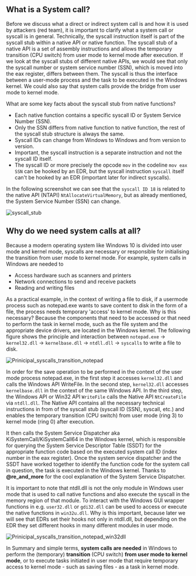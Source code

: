 ## What is a System call?
Before we discuss what a direct or indirect system call is and how it is used by attackers (red team), it is important to clarify what a system call or syscall is in general. Technically, the syscall instruction itself is part of the syscall stub within a native API or native function. The syscall stub of a native API is a set of assembly instructions and allows the temporary transition (CPU switch) from user mode to kernel mode after execution. If we look at the syscall stubs of different native APIs, we would see that only the syscall number or system service number (SSN), which is moved into the eax register, differs between them. The syscall is thus the interface between a user-mode process and the task to be executed in the Windows kernel. We could also say that system calls provide the bridge from user mode to kernel mode. 

What are some key facts about the syscall stub from native functions?

- Each native function contains a specific syscall ID or System Service Number (SSN).
- Only the SSN differs from native function to native function, the rest of the syscall stub structure is always the same.  
- Syscall IDs can change from Windows to Windows and from version to version.
- Important, the syscall instruction is a separate instruction and not the syscall ID itself.
- The syscall ID or more precisely the opcode ``mov`` in the codeline ``mov eax SSN`` can be hooked by an EDR, but the syscall instruction ``syscall`` itself can't be hooked by an EDR (important later for indirect syscalls).

In the following screenshot we can see that the ``syscall ID 18`` is related to the native API (NTAPI) ``NtAllocateVirtualMemory``, but as already mentioned, the System Service Number (SSN) can change. 

![syscall_stub](https://github.com/VirtualAlllocEx/DEFCON-31-Workshop-Syscalls/assets/50073731/982234b9-2b33-4b6f-aa34-9689067175d0)

## Why do we need system calls at all?
Because a modern operating system like Windows 10 is divided into user mode and kernel mode, syscalls are necessary or responsible for initialising the transition from user mode to kernel mode. For example, system calls in Windows are needed to
- Access hardware such as scanners and printers 
- Network connections to send and receive packets
- Reading and writing files

As a practical example, in the context of writing a file to disk, if a usermode process such as notepad.exe wants to save content to disk in the form of a file, the process needs temporary 'access' to kernel mode. Why is this necessary? Because the components that need to be accessed or that need to perform the task in kernel mode, such as the file system and the appropriate device drivers, are located in the Windows kernel. The following figure shows the principle and interaction between ``notepad.exe`` -> ``kernel32.dll`` -> ``kernelbase.dll`` -> ``ntdll.dll`` -> ``syscalls`` to write a file to disk.

![Prinicipal_syscalls_transition_notepad](https://github.com/VirtualAlllocEx/DEFCON-31-Workshop-Syscalls/assets/50073731/78da40aa-1ac5-4b59-b1ab-951ea9bbd481)

In order for the save operation to be performed in the context of the user mode process notepad.exe, in the first step it accesses ``kernel32.dll`` and calls the Windows API WriteFile. In the second step, ``kernel32.dll`` accesses ``kernelbase.dll`` in the context of the same Windows API. In the third step, the Windows API or Win32 API ``WriteFile`` calls the Native API ``NtCreateFile`` via ``ntdll.dll``. The Native API contains all the necessary technical instructions in from of the syscall stub (syscall ID (SSN), syscall, etc.) and enables the temporary transition (CPU switch) from user mode (ring 3) to kernel mode (ring 0) after execution.

It then calls the System Service Dispatcher aka KiSystemCall/KiSystemCall64 in the Windows kernel, which is responsible for querying the System Service Descriptor Table (SSDT) for the appropriate function code based on the executed system call ID (index number in the eax register). Once the system service dispatcher and the SSDT have worked together to identify the function code for the system call in question, the task is executed in the Windows kernel. Thanks to **@re_and_more** for the cool explanation of the System Service Dispatcher.

It is important to note that ntdll.dll is not the only module in Windows user mode that is used to call native functions and also execute the syscall in the memory region of that module. To interact with the Windows GUI wrapper functions in e.g. ``user32.dll`` or ``gdi32.dll`` can be used to access or execute the native functions in ``win32u.dll``. Why is this important, because later we will see that EDRs set their hooks not only in ntdll.dll, but depending on the EDR they set different hooks in many different modules in user mode. 

![Prinicipal_syscalls_transition_notepad_win32dll](https://github.com/VirtualAlllocEx/DEFCON-31-Syscalls-Workshop/assets/50073731/ab075b3b-ea7a-474f-9010-bbbd13d98405)


In Summary and simple terms, **system calls are needed** in Windows to perform the (temporary) **transition** (CPU switch) **from user mode to kernel mode**, or to execute tasks initiated in user mode that require temporary access to kernel mode - such as saving files - as a task in kernel mode.
